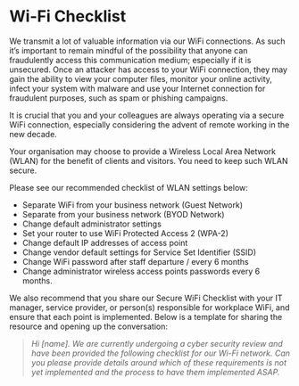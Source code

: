 # Wi-Fi Checklist

We transmit a lot of valuable information via our WiFi connections. As such it’s important to remain mindful of the possibility that anyone can fraudulently access this communication medium; especially if it is unsecured. Once an attacker has access to your WiFi connection, they may gain the ability to view your computer files, monitor your online activity, infect your system with malware and use your Internet connection for fraudulent purposes, such as spam or phishing campaigns.   
  
It is crucial that you and your colleagues are always operating via a secure WiFi connection, especially considering the advent of remote working in the new decade.

Your organisation may choose to provide a Wireless Local Area Network (WLAN) for the benefit of clients and visitors. You need to keep such WLAN secure.

Please see our recommended checklist of WLAN settings below:

- Separate WiFi from your business network (Guest Network)
- Separate from your business network (BYOD Network)
- Change default administrator settings
- Set your router to use WiFi Protected Access 2 (WPA-2)
- Change default IP addresses of access point
- Change vendor default settings for Service Set Identifier (SSID)
- Change WiFi password after staff departure / every 6 months
- Change administrator wireless access points passwords every 6 months.

We also recommend that you share our Secure WiFi Checklist with your IT manager, service provider, or person(s) responsible for workplace WiFi, and ensure that each point is implemented. Below is a template for sharing the resource and opening up the conversation:

>   
> _Hi [name]. We are currently undergoing a cyber security review and have been provided the following checklist for our Wi-Fi network. Can you please provide details around which of these requirements is not yet implemented and the process to have them implemented ASAP._